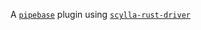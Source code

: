 A [`pipebase`] plugin using [`scylla-rust-driver`]

[`pipebase`]: https://github.com/pipebase/pipebase
[`scylla-rust-driver`]: https://github.com/scylladb/scylla-rust-driver
